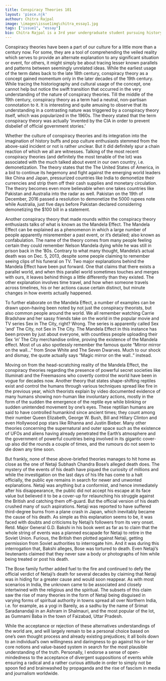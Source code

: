 ```yaml
---
title: Conspiracy Theories 101
layout: 'piece.njk'
authour: Chitra Rajpal
image: \images\issue1img\chitra_essay1.jpg
tags: ["issue1", "essay"]
bio: Chitra Rajpal is a 3rd year undergraduate student pursuing history. This social butterfly believes in seeing something good in everything. Leave it to her to suggest you great music. Her welcoming personality, positivity, and chatty nature define her best. She finds comfort in salads as her meals, loves to fangirl over John Mayer, and wants to pet every dog that she comes across.
---
```

Conspiracy theories have been a part of our culture for a little more than a century now. For some, they are a tool of comprehending the veiled reality which serves to provide an alternate explanation to any significant situation or event, for others, it might simply be about tracing lesser known parallels and patterns between seemingly unrelated ideas. While the earliest usage of the term dates back to the late 18th century, conspiracy theory as a concept gained momentum only in the later decades of the 19th century. While tracing the historiography and cultural usage of the concept, one cannot help but notice the swift transition that occurred in the very understanding of the nature of conspiracy theories. Till the middle of the 19th century, conspiracy theory as a term had a neutral, non-partisan connotation to it. It is interesting and quite amusing to observe that its understanding in a contrasting nature was triggered by a conspiracy theory itself, which was popularized in the 1960s. The theory stated that the term conspiracy theory was actually ‘invented by the CIA in order to prevent disbelief of official government stories.’

Whether the culture of conspiracy theories and its integration into the imagination of history buffs and pop culture enthusiasts stemmed from the above-said incident or not is rather unclear. But it did definitely spur a chain reaction of which we all are witnesses. Talking of the most recent conspiracy theories (and definitely the most tenable of the lot) was associated with the much talked about event in our own country, i.e. demonetization. The theory states that the The United States of America, in a bid to continue its hegemony and fight against the emerging world leaders like China and Japan, pressurized countries like India to demonetize their currencies and strip them off their cash supplies and monetary circulation. The theory becomes even more believable when one takes countries like Pakistan and Australia into the radar as well. Pakistan on the 19th of December, 2016 passed a resolution to demonetize the 5000 rupees note while Australia, just five days before Pakistan declared considering demonetizing the $100 bill in a statement.

Another conspiracy theory that made rounds within the conspiracy theory enthusiasts talks of what is known as the Mandela Effect. The Mandela Effect can be explained as a phenomenon in which a large number of people apparently misremember a past event, or it’s detailed; also known as confabulation. The name of the theory comes from many people feeling certain they could remember Nelson Mandela dying while he was still in prison back in the ’80s. Contrary to what many thought, Mandela’s actual death was on Dec. 5, 2013, despite some people claiming to remember seeing clips of his funeral on TV. Two major explanations behind the Mandela Effect have been put forward. One that claims that there exists a parallel world, and when this parallel world sometimes touches and merges with ours, it leaves behind things a little differently than they existed. The other explanation involves time travel, and how when someone travels across timelines, his or her actions cause certain distinct, but minute changes in how events actually happened.

To further elaborate on the Mandela Effect, a number of examples can be drawn upon–having been noted by not just the conspiracy theorists, but also common people around the world. We all remember watching Carrie Bradshaw and her sassy friends take on the world in the popular movie and TV series Sex in The City, right? Wrong. The series is apparently called Sex ‘and’ The City, not Sex in The City. The Mandela Effect in this instance has been proven by just about everyone, with countless people uploading their Sex ‘in’ The City merchandise online, proving the existence of the Mandela effect. Most of us also spotlessly remember the famous quote “Mirror mirror on the wall…” from Snow White and The Seven Dwarves. Much to our shock and dismay, the quote actually says “Magic mirror on the wall..” instead.

Moving on from the head-scratching reality of the Mandela Effect, the conspiracy theories regarding the presence of powerful secret societies like Illuminati and the Freemasons who covertly control the world have been in vogue for decades now. Another theory that states shape-shifting reptiles exist and control the humans through various techniques spread like fire in the previous year, which theorists explain by video documented evidence of many humans showing non-human like involuntary actions, mostly in the form of the sudden the emergence of the reptile eye while blinking or sudden unintended movement by one’s eyes. These reptilian humans are said to have controlled humankind since ancient times; they count among their number Queen Elizabeth, George W. Bush, Bill and Hillary Clinton and even Hollywood pop stars like Rihanna and Justin Bieber. Many other theories concerning the supernatural and outer space such as the existence of UFOs and aliens having already penetrated the Earth’s atmosphere and the government of powerful countries being involved in its gigantic cover-up also did the rounds a couple of times, and the rumours do not seem to die down any time soon.

But frankly, none of these above-briefed theories manages to hit home as close as the one of Netaji Subhash Chandra Bose’s alleged death does. The mystery of the events of his death have piqued the curiosity of millions and while the investigation on the last days of his life has come to a halt officially, the public eye remains in search for newer and unwonted explanations. Netaji was anything but a conformist, and hence immediately after his disappearance, the public did not accept his escape at its face value but believed it to be a cover-up for relaunching his struggle against the British and catching them off-guard. But the official version of his death crushed many of such aspirations. Netaji was reported to have suffered third-degree burns from a plane crash in Japan, which inevitably became the cause of his death. As simple as this explanation seems to be, it was faced with doubts and criticisms by Netaji’s followers from its very onset. Retd. Major General G.D. Bakshi in his book went as far as to claim that the whole string of events was a planned escapade for Netaji to retire in the Soviet Union. Furious, the British then plotted against Netaji, getting permission from Soviet authorities to interrogate him. And it was during this interrogation that, Bakshi alleges, Bose was tortured to death. Even Netaji’s lieutenants claimed that they never saw a body or photographs of him while being treated or post his death.

The Bose family further added fuel to the fire and continued to defy the official verdict of Netaji’s death for several decades by claiming that Netaji was in hiding for a greater cause and would soon reappear. As with most scenarios in India, the unknown came to be associated and closely intertwined with the religious and the spiritual. The subsets of this claim saw the rise of many theories in the form of Netaji being disguised in varying forms of spiritual authority in towns spread all over Northern India, i.e. for example, as a yogi in Bareily, as a sadhu by the name of Srimat Saradanandaji in an Ashram in Shalmauri, and the most popular of the lot, as Gumnami Baba in the town of Faizabad, Uttar Pradesh.

While the acceptance or rejection of these alternatives understandings of the world are, and will largely remain to be a personal choice based on one’s own thought process and already existing prejudices; it all boils down to an individual’s own willingness and daringness to go against his or her core notions and value-based system in search for the most plausible understanding of the truth. Personally, I endorse a sense of open-mindedness to the acceptance of divergent suppositions of events while ensuring a radical and a rather curious attitude in order to simply not be spoon fed and brainwashed by propaganda and the rise of fascism in media and journalism worldwide.